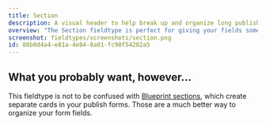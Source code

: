 ```yaml
---
title: Section
description: A visual header to help break up and organize long publish forms.
overview: "The Section fieldtype is perfect for giving your fields some breathing room and organization. It serves as a visual break in the publish form, helping you to better group your fields into various sections."
screenshot: fieldtypes/screenshots/section.png
id: 88b0d4a4-e81a-4e84-8a01-fc90f54202a5
---
```

## What you probably want, however...

This fieldtype is not to be confused with [Blueprint sections](/blueprints), which create separate cards in your publish forms. Those are a much better way to organize your form fields.
